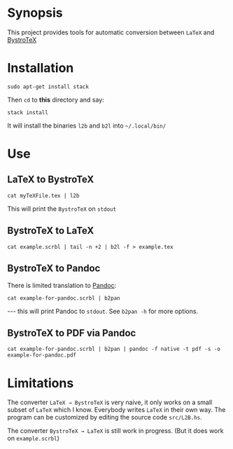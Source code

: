 Synopsis
========

This project provides tools for automatic conversion between `LaTeX` 
and [BystroTeX](http://andreimikhailov.com/slides/bystroTeX/slides-manual/index.html)


Installation
============

    sudo apt-get install stack

Then `cd` to __this__ directory and say:

    stack install

It will install the binaries `l2b` and `b2l` into `~/.local/bin/`

Use
===

LaTeX to BystroTeX
------------------

    cat myTeXFile.tex | l2b

This will print the `BystroTeX` on `stdout`

BystroTeX to LaTeX
------------------

    cat example.scrbl | tail -n +2 | b2l -f > example.tex

BystroTeX to Pandoc
-------------------

There is limited translation to [Pandoc](https://pandoc.org/):

    cat example-for-pandoc.scrbl | b2pan

--- this will print Pandoc to `stdout`. See `b2pan -h` for more options.

BystroTeX to PDF via Pandoc
---------------------------

    cat example-for-pandoc.scrbl | b2pan | pandoc -f native -t pdf -s -o example-for-pandoc.pdf

Limitations
===========

The converter `LaTeX → BystroTeX` is very naive, it only works on a small subset of `LaTeX` which I know.
Everybody writes `LaTeX` in their own way. 
The program can be customized by editing the source code `src/L2B.hs`.

The converter `BystroTeX → LaTeX` is still work in progress. (But it 
does work on `example.scrbl`)


